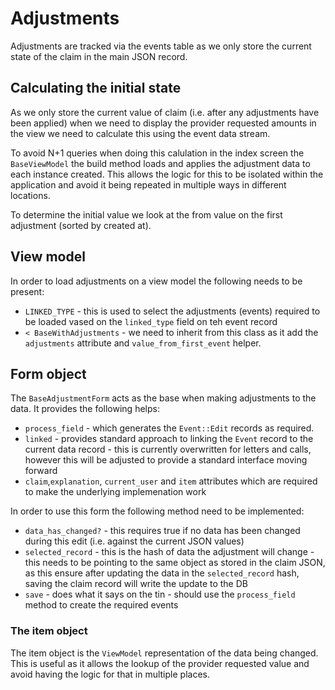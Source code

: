 # Adjustments

Adjustments are tracked via the events table as we only store the current state of the claim in the main JSON record.

## Calculating the initial state

As we only store the current value of claim (i.e. after any adjustments have been applied) when we need to display the provider requested amounts in the view we need to calculate this using the event data stream.

To avoid N+1 queries when doing this calulation in the index screen the `BaseViewModel` the build method loads and applies the adjustment data to each instance created. This allows the logic for this to be isolated within the application and avoid it being repeated in multiple ways in different locations.

To determine the initial value we look at the from value on the first adjustment (sorted by created at).

## View model

In order to load adjustments on a view model the following needs to be present:

* `LINKED_TYPE` - this is used to select the adjustments (events) required to be loaded vased on the `linked_type` field on teh event record
* `< BaseWithAdjustments` - we need to inherit from this class as it add the `adjustments` attribute and `value_from_first_event` helper.

## Form object

The `BaseAdjustmentForm` acts as the base when making adjustments to the data. It provides the following helps:

* `process_field` - which generates the `Event::Edit` records as required.
* `linked` - provides standard approach to linking the `Event` record to the current data record - this is currently overwritten for letters and calls, however this will be adjusted to provide a standard interface moving forward
* `claim`,`explanation`, `current_user` and `item` attributes which are required to make the underlying implemenation work

In order to use this form the following method need to be implemented:

* `data_has_changed?` - this requires true if no data has been changed during this edit (i.e. against the current JSON values)
* `selected_record` - this is the hash of data the adjustment will change - this needs to be pointing to the same object as stored in the claim JSON, as this ensure after updating the data in the `selected_record` hash, saving the claim record will write the update to the DB
* `save` - does what it says on the tin - should use the `process_field` method to create the required events

### The item object

The item object is the `ViewModel` representation of the data being changed. This is useful as it allows the lookup of the provider requested value and avoid having the logic for that in multiple places.
